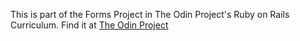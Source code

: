 This is part of the Forms Project in The Odin Project's Ruby on Rails Curriculum. Find it at <a href="http://www.theodinproject.com">The Odin Project</a>